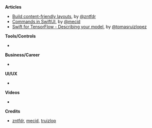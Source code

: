 
**Articles**

* [Build content-friendly layouts](https://fivestars.blog/ios/content-friendly-layouts.html), by [@zntfdr](https://twitter.com/zntfdr)
* [Commands in SwiftUI](https://swiftwithmajid.com/2020/11/24/commands-in-swiftui/), by [@mecid](https://twitter.com/mecid)
* [Swift for TensorFlow - Describing your model](https://www.47deg.com/blog/swift-for-tensor-flow-describing-model/), by [@tomasruizlopez](https://twitter.com/tomasruizlopez)

**Tools/Controls**

* 

**Business/Career**

* 

**UI/UX**

* 

**Videos**

* 

**Credits**

* [zntfdr](https://github.com/zntfdr), [mecid](https://github.com/mecid), [truizlop](https://github.com/truizlop)
